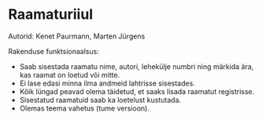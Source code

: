 # Raamaturiiul
Autorid: Kenet Paurmann, Marten Jürgens

Rakenduse funktsionaalsus:
* Saab sisestada raamatu nime, autori, lehekülje numbri ning märkida ära, kas raamat on loetud või mitte.
* Ei lase edasi minna ilma andmeid lahtrisse sisestades.
* Kõik lüngad peavad olema täidetud, et saaks lisada raamatut registrisse.
* Sisestatud raamatuid saab ka loetelust kustutada.
* Olemas teema vahetus (tume versioon).
